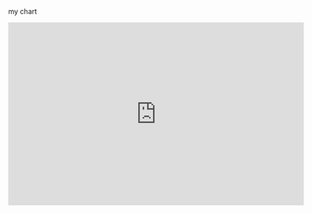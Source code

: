 my chart
<iframe width="600" height="371" seamless frameborder="0" scrolling="no" src="https://docs.google.com/spreadsheets/d/16V1Pbp4eIZffpICL1ZKan8BtUPttJwCG2p4moS6tx6A/pubchart?oid=541496332&amp;format=interactive"></iframe>
